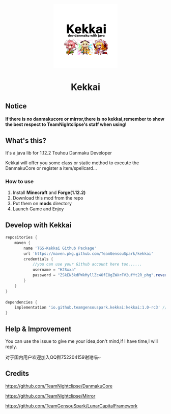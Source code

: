 
<div align=center>
  <img width=200 src="./doc/kekkai.png"  alt="image"/>
  <h1 align="center">Kekkai</h1> 
</div>

## Notice

#### **If there is no danmakucore or mirror,there is no kekkai,remember to show the best respect to TeamNightclipse's staff when using!**

## What's this?

It's a java lib for 1.12.2 Touhou Danmaku Developer



Kekkai will offer you some class or static method to execute the DanmakuCore or register a item/spellcard...

### How to use

1. Install **Minecraft** and **Forge(1.12.2)**
2. Download this mod from the repo
3. Put them on **mods** directory
4. Launch Game and Enjoy

## Develop with Kekkai

```groovy
repositories {
    maven {
        name 'TGS-Kekkai Github Package'
        url 'https://maven.pkg.github.com/TeamGensouSpark/kekkai'
        credentials {
            //you can use your Github account here too......
            username = "H2Sxxa"
            password = "ZSkEN3kdPWkMyllZc4OfE8gZWXrFV2ufYt2R_phg".reverse() //the token is read Github Package only
        }
    }
}

dependencies {
    implementation 'io.github.teamgensouspark.kekkai:kekkai:1.0-rc3' //change version yourself
}
```
## Help & Improvement

You can use the issue to give me your idea,don't mind,if I have time,I will reply.

对于国内用户欢迎加入QQ群752204159谢谢喵~

## Credits

https://github.com/TeamNightclipse/DanmakuCore

https://github.com/TeamNightclipse/Mirror

https://github.com/TeamGensouSpark/LunarCapitalFramework
